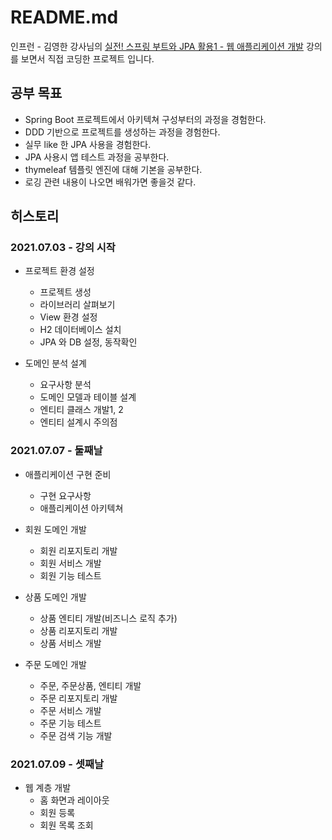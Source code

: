 # README.md

인프런 - 김영한 강사님의 [실전! 스프링 부트와 JPA 활용1 - 웹 애플리케이션 개발](https://www.inflearn.com/course/%EC%8A%A4%ED%94%84%EB%A7%81%EB%B6%80%ED%8A%B8-JPA-%ED%99%9C%EC%9A%A9-1/dashboard) 강의를 보면서 직접 코딩한 프로젝트 입니다.

## 공부 목표

- Spring Boot 프로젝트에서 아키텍쳐 구성부터의 과정을 경험한다.
- DDD 기반으로 프로젝트를 생성하는 과정을 경험한다.
- 실무 like 한 JPA 사용을 경험한다.
- JPA 사용시 앱 테스트 과정을 공부한다.
- thymeleaf 템플릿 엔진에 대해 기본을 공부한다.
- 로깅 관련 내용이 나오면 배워가면 좋을것 같다.

## 히스토리

### 2021.07.03 - 강의 시작

- 프로젝트 환경 설정
  - 프로젝트 생성
  - 라이브러리 살펴보기
  - View 환경 설정
  - H2 데이터베이스 설치
  - JPA 와 DB 설정, 동작확인
    
- 도메인 분석 설계
  - 요구사항 분석
  - 도메인 모델과 테이블 설계
  - 엔티티 클래스 개발1, 2
  - 엔티티 설계시 주의점
  
### 2021.07.07 - 둘째날

- 애플리케이션 구현 준비
  - 구현 요구사항
  - 애플리케이션 아키텍쳐

- 회원 도메인 개발
  - 회원 리포지토리 개발
  - 회원 서비스 개발
  - 회원 기능 테스트
  
- 상품 도메인 개발
  - 상품 엔티티 개발(비즈니스 로직 추가)
  - 상품 리포지토리 개발
  - 상품 서비스 개발
  
- 주문 도메인 개발
  - 주문, 주문상품, 엔티티 개발
  - 주문 리포지토리 개발
  - 주문 서비스 개발
  - 주문 기능 테스트
  - 주문 검색 기능 개발
  
### 2021.07.09 - 셋째날

- 웹 계층 개발
  - 홈 화면과 레이아웃
  - 회원 등록
  - 회원 목록 조회